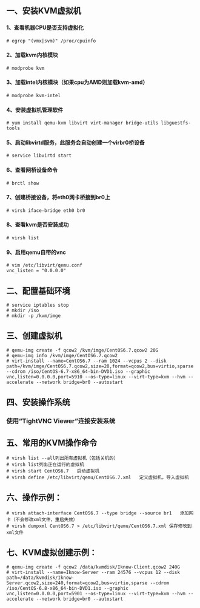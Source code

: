 ## 一、安装KVM虚拟机
#### 1、查看机器CPU是否支持虚拟化

    # egrep "(vmx|svm)" /proc/cpuinfo  

#### 2、加载kvm内核模块
	# modprobe kvm
#### 3、加载intel内核模块（如果cpu为AMD则加载kvm-amd）
	# modprobe kvm-intel   
#### 4、安装虚拟机管理软件
	# yum install qemu-kvm libvirt virt-manager bridge-utils libguestfs-tools   
#### 5、启动libvirtd服务，此服务会自动创建一个virbr0桥设备
	# service libvirtd start    
#### 6、查看网桥设备命令
	# brctl show   
#### 7、创建桥接设备，将eth0网卡桥接到br0上
	# virsh iface-bridge eth0 br0     
#### 8、查看kvm是否安装成功
	# virsh list    
#### 9、启用qemu自带的vnc
	# vim /etc/libvirt/qemu.conf
	vnc_listen = "0.0.0.0"
## 二、配置基础环境
    # service iptables stop
    # mkdir /iso
    # mkdir -p /kvm/imge
## 三、创建虚拟机
    # qemu-img create -f qcow2 /kvm/imge/CentOS6.7.qcow2 20G
    # qemu-img info /kvm/imge/CentOS6.7.qcow2
    # virt-install --name=CentOS6.7 --ram 1024 --vcpus 2 --disk path=/kvm/imge/CentOS6.7.qcow2,size=20,format=qcow2,bus=virtio,sparse --cdrom /iso/CentOS-6.7-x86_64-bin-DVD1.iso --graphic vnc,listen=0.0.0.0,port=5910 --os-type=linux --virt-type=kvm --hvm --accelerate --network bridge=br0 --autostart
## 四、安装操作系统
### 使用“TightVNC Viewer”连接安装系统
## 五、常用的KVM操作命令
    # virsh list --all列出所有虚拟机（包括关机的）
    # virsh list列出正在运行的虚拟机
    # virsh start CentOS6.7   启动虚拟机
    # virsh define /etc/libvirt/qemu/CentOS6.7.xml   定义虚拟机，导入虚拟机
## 六、操作示例：
    # virsh attach-interface CentOS6.7 --type bridge --source br1   添加网卡（不会修改xml文件，重启失效）
    # virsh dumpxml CentOS6.7 > /etc/libvirt/qemu/CentOS6.7.xml 保存修改到xml文件
## 七、KVM虚拟创建示例：
    # qemu-img create -f qcow2 /data/kvmdisk/Iknow-Client.qcow2 240G
    # virt-install --name=Iknow-Server --ram 24576 --vcpus 12 --disk path=/data/kvmdisk/Iknow-Server.qcow2,size=240,format=qcow2,bus=virtio,sparse --cdrom /iso/CentOS-6.8-x86_64-bin-DVD1.iso --graphic vnc,listen=0.0.0.0,port=5901 --os-type=linux --virt-type=kvm --hvm --accelerate --network bridge=br0 --autostart